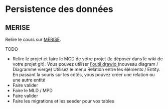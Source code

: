 # Persistence des données

## MERISE
Relire le cours sur <a href="https://mylearningspace.imt-nord-europe.fr/mod/resource/view.php?id=160" target="_blank">MERISE</a>.

TODO
- Relire le projet et faire le MCD de votre projet (le déposer dans le wiki de votre projet git). 
Vous pouvez utiliser <a href="https://app.diagrams.net/" target="_blank">l'outil drawio </a> (nouveau diagram / Diagramme vierge)
Utilisez le menu Relation entre les éléments / Entity. En passant la souris sur les cotés, vous pouvez créer une relation ou une autre entité
- Faire valider
- Faire le MLD / MPD 
- Faire valider
- Faire les migrations et les seeder pour vos tables